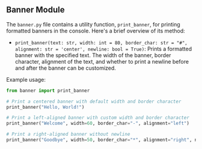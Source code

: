 ## Banner Module

The `banner.py` file contains a utility function, `print_banner`, for printing formatted banners in the console. Here's a brief overview of its method:

- `print_banner(text: str, width: int = 80, border_char: str = "#", alignment: str = 'center', newline: bool = True)`: Prints a formatted banner with the specified text. The width of the banner, border character, alignment of the text, and whether to print a newline before and after the banner can be customized.

Example usage:

```python
from banner import print_banner

# Print a centered banner with default width and border character
print_banner("Hello, World!")

# Print a left-aligned banner with custom width and border character
print_banner("Welcome", width=60, border_char="-", alignment="left")

# Print a right-aligned banner without newline
print_banner("Goodbye", width=50, border_char="*", alignment="right", newline=False)